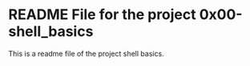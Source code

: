 # README File for the project 0x00-shell_basics

This is a readme file of the project shell basics.
